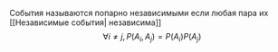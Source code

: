 События называются попарно независимыми если любая пара их [[Независимые события| независима]] $$\forall i\neq j,P(A_{i},A_{j})=P(A_{i})P(A_{j})$$